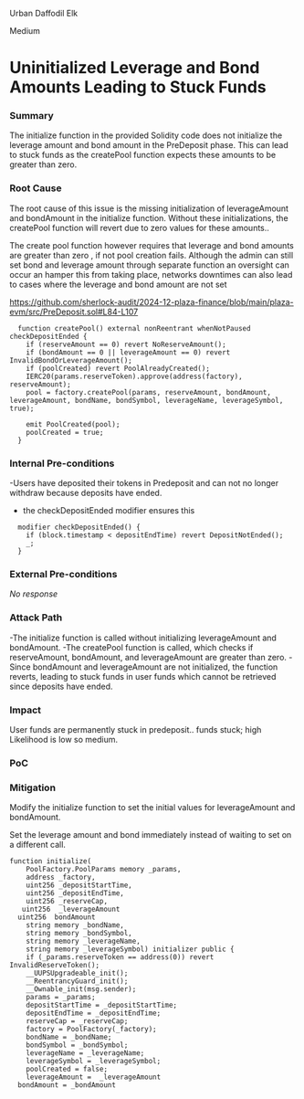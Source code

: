 Urban Daffodil Elk

Medium

# Uninitialized Leverage and Bond Amounts Leading to Stuck Funds

### Summary

The initialize function in the provided Solidity code does not initialize the leverage amount and bond amount in the PreDeposit phase. This can lead to stuck funds as the createPool function expects these amounts to be greater than zero.

### Root Cause

The root cause of this issue is the missing initialization of leverageAmount and bondAmount in the initialize function. Without these initializations, the createPool function will revert due to zero values for these amounts..

The create pool function however requires that leverage and bond amounts are greater than zero , if not pool creation fails. Although the admin can still set bond and leverage amount through separate function an oversight can occur an hamper this from taking place, networks downtimes can also lead to cases where the leverage and bond amount are not set

https://github.com/sherlock-audit/2024-12-plaza-finance/blob/main/plaza-evm/src/PreDeposit.sol#L84-L107

```solidity
  function createPool() external nonReentrant whenNotPaused checkDepositEnded {
    if (reserveAmount == 0) revert NoReserveAmount();
    if (bondAmount == 0 || leverageAmount == 0) revert InvalidBondOrLeverageAmount();
    if (poolCreated) revert PoolAlreadyCreated();
    IERC20(params.reserveToken).approve(address(factory), reserveAmount);
    pool = factory.createPool(params, reserveAmount, bondAmount, leverageAmount, bondName, bondSymbol, leverageName, leverageSymbol, true);

    emit PoolCreated(pool);
    poolCreated = true;
  }
```

### Internal Pre-conditions

-Users have deposited their tokens in Predeposit and can not no longer withdraw because deposits have ended.

- the checkDepositEnded modifier ensures this    
```solidity
  modifier checkDepositEnded() {
    if (block.timestamp < depositEndTime) revert DepositNotEnded();
    _;
  }
```

### External Pre-conditions

_No response_

### Attack Path

-The initialize function is called without initializing leverageAmount and bondAmount.
-The createPool function is called, which checks if reserveAmount, bondAmount, and leverageAmount are greater than zero.
-Since bondAmount and leverageAmount are not initialized, the function reverts, leading to stuck funds in user funds which cannot be retrieved since deposits have ended.



### Impact

User funds are permanently stuck in predeposit..  funds stuck; high  Likelihood is low so medium.     

### PoC






### Mitigation

Modify the initialize function to set the initial values for leverageAmount and bondAmount.

Set the leverage amount and bond immediately instead of waiting to set on a different call.

```solidity
function initialize(
    PoolFactory.PoolParams memory _params,
    address _factory,
    uint256 _depositStartTime,
    uint256 _depositEndTime,
    uint256 _reserveCap,
   uint256  _leverageAmount
  uint256  bondAmount
    string memory _bondName,
    string memory _bondSymbol,
    string memory _leverageName,
    string memory _leverageSymbol) initializer public {
    if (_params.reserveToken == address(0)) revert InvalidReserveToken();
    __UUPSUpgradeable_init();
    __ReentrancyGuard_init();
    __Ownable_init(msg.sender);
    params = _params;
    depositStartTime = _depositStartTime;
    depositEndTime = _depositEndTime;
    reserveCap = _reserveCap;
    factory = PoolFactory(_factory);
    bondName = _bondName;
    bondSymbol = _bondSymbol;
    leverageName = _leverageName;
    leverageSymbol = _leverageSymbol;
    poolCreated = false;
    leverageAmount =  _leverageAmount
  bondAmount = _bondAmount 
```
